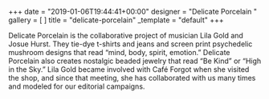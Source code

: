 +++
date = "2019-01-06T19:44:41+00:00"
designer = "Delicate Porcelain "
gallery = [ ]
title = "delicate-porcelain"
_template = "default"
+++

Delicate Porcelain is the collaborative project of musician Lila Gold and Josue Hurst. They tie-dye t-shirts and jeans and screen print psychedelic mushroom designs that read “mind, body, spirit, emotion.” Delicate Porcelain also creates nostalgic beaded jewelry that read “Be Kind” or “High in the Sky.” Lila Gold became involved with Café Forgot when she visited the shop, and since that meeting, she has collaborated with us many times and modeled for our editorial campaigns.   
